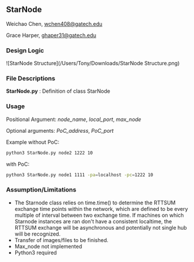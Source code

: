 ## StarNode

Weichao Chen, wchen408@gatech.edu

Grace Harper, ghaper31@gatech.edu



### Design Logic

![StarNode Structure](/Users/Tony/Downloads/StarNode Structure.png)



### File Descriptions

**StarNode.py** : Definition of class StarNode



### Usage

Positional Argument: *node_name*, *local_port*, *max_node*

Optional arguments: *PoC_address*, *PoC_port*

Example without PoC:

```bash
python3 StarNode.py node2 1222 10
```

with PoC:

```bash
python3 StarNode.py node1 1111 -pa=localhost -pc=1222 10
```



### Assumption/Limitations

* The Starnode class relies on time.time() to determine the RTTSUM exchange time points within the network, which are defined to be every multiple of interval between two exchange time. If machines on which Starnode instances are ran don't have a consistent localtime, the RTTSUM exchange will be asynchronous and potentially not single hub will be recognized.
* Transfer of images/files to be finished.
* Max_node not implemented
* Python3 required